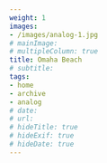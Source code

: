 ```yaml
---
weight: 1
images:
- /images/analog-1.jpg
# mainImage: 
# multipleColumn: true
title: Omaha Beach
# subtitle: 
tags:
- home
- archive
- analog
# date: 
# url: 
# hideTitle: true
# hideExif: true
# hideDate: true
---
```

